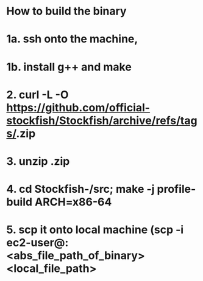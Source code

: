 # How to build the binary

# 1a. ssh onto the machine, 
# 1b. install g++ and make
# 2. curl -L -O https://github.com/official-stockfish/Stockfish/archive/refs/tags/<tag>.zip
# 3. unzip <tag>.zip
# 4. cd Stockfish-<tag>/src; make -j profile-build ARCH=x86-64
# 5. scp it onto local machine (scp -i <key> ec2-user@<ip>:<abs_file_path_of_binary> <local_file_path>
